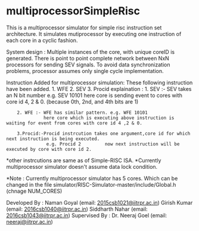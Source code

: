 # multiprocessorSimpleRisc

This is a multiprocessor simulator for simple risc instruction set architecture.
It simulates mutiprocessor by executing one instruction of each core in a cyclic fashion.

System design :
    Multiple instances of the core, with unique coreID is generated.
There is point to point complete network between NxN processors for sending SEV signals.
To avoid data synchronization problems, processor assumes only single cycle implementation.


Instruction Added for multiprocessor simulation:
        These following instruction have been added.
        1. WFE
        2. SEV
        3. Procid
    explaination :
        1. SEV :- SEV takes an N bit number  e.g. SEV 10101
                  here core is sending event to cores with core id 4, 2 & 0. (because 0th, 2nd, and 4th bits are 1)
                  
        2. WFE :- WFE has similar pattern. e.g. WFE 10101
                  here core which is executing above instruction is waiting for event from cores with core id 4 ,2 & 0.
                  
        3.Procid:-Procid instrcution takes one argument,core id for which next instruction is being executed.
                   e.g. Procid 2         now next instruction will be executed by core with core id 2.
                   
*other instrcutions are same as of Simple-RISC ISA.
*Currently multiprocessor simulator doesn't assume data lock condition.

*Note :
  Currently multiprocessor simulator has 5 cores. Which can be changed in the file simulator/RISC-Simulator-master/include/Global.h
  (chnage NUM_CORES)

Developed By :
        Naman Goyal     (email: 2015csb1021@iitrpr.ac.in)
        Girish Kumar    (email: 2016csb1040@iitrpr.ac.in)
        Siddharth Nahar (email: 2016csb1043@iitrpr.ac.in)
Supervised By :
        Dr. Neeraj Goel (email: neeraj@iitrpr.ac.in)

